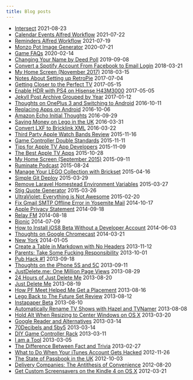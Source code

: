 ```yaml
---
title: Blog posts
---
```


 - [Intersect](https://rknight.me/intersect/) 2021-08-23
- [Calendar Events Alfred Workflow](https://rknight.me/calendar-events-alfred-workflow/) 2021-07-22
- [Reminders Alfred Workflow](https://rknight.me/reminders-alfred-workflow/) 2021-07-19
- [Monzo Pot Image Generator](https://rknight.me/monzo-pot-image-generator/) 2020-07-21
- [Game FAQs](https://rknight.me/fifa-street-ps2-game-faqs/) 2020-02-14
- [Changing Your Name by Deed Poll](https://rknight.me/changing-your-name-by-deed-poll/) 2019-09-08
- [Convert a Spotify Account From Facebook to Email Login](https://rknight.me/convert-spotify-facebook-to-email-login/) 2018-03-21
- [My Home Screen (November 2017)](https://rknight.me/homescreen-november-2017/) 2018-03-15
- [Notes About Setting up RetroPie](https://rknight.me/notes-about-setting-up-retropie/) 2017-07-04
- [Getting Closer to the Perfect TV](https://rknight.me/getting-closer-to-the-perfect-tv/) 2017-05-15
- [Enable HDR with PS4 on Hisense H43M3000](https://rknight.me/hdr-hisense-tv-ps4/) 2017-05-05
- [Jekyll Post Archive Grouped by Year](https://rknight.me/jekyll-category-year-archive/) 2017-01-12
- [Thoughts on OnePlus 3 and Switching to Android](https://rknight.me/oneplus-3-and-switching-to-android/) 2016-10-11
- [Replacing Apps on Android](https://rknight.me/replacing-apps-on-android/) 2016-10-06
- [Amazon Echo Initial Thoughts](https://rknight.me/amazon-echo-initial-thoughts/) 2016-09-29
- [Saving Money on Lego in the UK](https://rknight.me/saving-money-on-lego-in-the-uk/) 2016-03-31
- [Convert LXF to Bricklink XML](https://rknight.me/convert-lxf-to-bricklink-xml/) 2016-03-22
- [Third Party Apple Watch Bands Review](https://rknight.me/third-party-apple-watch-bands/) 2015-11-16
- [Game Controller Double Standards](https://rknight.me/game-controller-double-standards/) 2015-11-11
- [Tips for Apple TV App Developers](https://rknight.me/tips-for-apple-tv-app-developers/) 2015-11-09
- [The Best Apple TV Apps](https://rknight.me/the-best-apple-tv-apps/) 2015-10-28
- [My Home Screen (September 2015)](https://rknight.me/homescreen-september-2015/) 2015-09-11
- [Ruminate Podcast](https://rknight.me/ruminate-podcast/) 2015-08-24
- [Manage Your LEGO Collection with Brickset](https://rknight.me/manage-your-lego-collection-with-brickset/) 2015-04-16
- [Simple Git Deploy](https://rknight.me/simple-git-deploy/) 2015-03-29
- [Remove Laravel Homestead Environment Variables](https://rknight.me/remove-homestead-environment-variables/) 2015-03-27
- [Stig Quote Generator](https://rknight.me/stig-quote-generator/) 2015-03-26
- [UltraViolet: Everything is Not Awesome](https://rknight.me/ultraviolet/) 2015-02-20
- [Fix Gmail SMTP Offline Error in Yosemite Mail](https://rknight.me/fix-gmail-offline-os-x-yosemite-mail/) 2014-10-17
- [Apple Privacy Statement](https://rknight.me/apple-privacy-statement/) 2014-09-18
- [Relay FM](https://rknight.me/relay-fm/) 2014-08-18
- [Bionic](https://rknight.me/bionic/) 2014-07-09
- [How to Install iOS8 Beta Without a Developer Account](https://rknight.me/how-to-install-ios8-without-a-developer-account/) 2014-06-03
- [Thoughts on Google Chromecast](https://rknight.me/thoughts-on-chromecast/) 2014-03-21
- [New York](https://rknight.me/new-york/) 2014-01-05
- [Create a Table in Markdown with No Headers](https://rknight.me/create-a-blank-no-header-markdown-table/) 2013-11-12
- [Parents: Take Some Fucking Responsibility](https://rknight.me/parents-take-some-responsibility/) 2013-10-01
- [Pub Hack #1](https://rknight.me/pub-hack-1/) 2013-09-18
- [Thoughts on the iPhone 5S and 5C](https://rknight.me/thoughts-on-the-iphone-5s-and-5c/) 2013-09-11
- [JustDelete.me: One Million Page Views](https://rknight.me/just-delete-me-one-million-page-views/) 2013-08-29
- [24 Hours of Just Delete Me](https://rknight.me/24-hours-of-just-delete-me/) 2013-08-20
- [Just Delete Me](https://rknight.me/just-delete-me/) 2013-08-19
- [How PF Meet Helped Me Get a Placement](https://rknight.me/how-pf-meet-helped-me-get-a-placement/) 2013-08-16
- [Lego Back to The Future Set Review](https://rknight.me/lego-back-to-the-future-set-review/) 2013-08-12
- [Instapaper Beta](https://rknight.me/instapaper-beta/) 2013-08-10
- [Automatically Rename TV Shows with Hazel and TVNamer](https://rknight.me/automatically-rename-tv-shows-with-hazel-and-tvnamer/) 2013-08-08
- [Hold Alt When Resizing to Center Windows on OS X](https://rknight.me/hold-alt-when-resizing-to-center-windows-on-os-x/) 2013-03-20
- [Google Reader and Alternatives](https://rknight.me/google-reader-and-alternatives/) 2013-03-14
- [70Decibels and 5by5](https://rknight.me/70decibels-and-5by5/) 2013-03-14
- [DIY Game Controller Rack](https://rknight.me/diy-game-controller-rack/) 2013-03-11
- [I am a Tool](https://rknight.me/i-am-a-tool/) 2013-03-05
- [The Difference Between Fact and Trivia](https://rknight.me/the-difference-between-fact-and-trivia/) 2013-02-27
- [What to Do When Your iTunes Account Gets Hacked](https://rknight.me/what-to-do-when-your-itunes-account-gets-hacked/) 2012-11-26
- [The State of Passbook in the UK](https://rknight.me/the-state-of-passbook-in-the-uk/) 2012-10-03
- [Delivery Companies: The Antithesis of Convenience](https://rknight.me/delivery-companies-the-antithesis-of-convenience/) 2012-08-20
- [Get Custom Screensavers on the Kindle 4 on OS X](https://rknight.me/get-custom-screensavers-on-the-kindle-4-mac-osx/) 2012-03-21